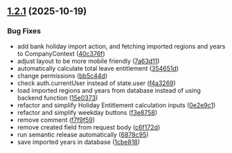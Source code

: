 ## [1.2.1](https://github.com/ArpadGBondor/Leave-Management/compare/v1.2.0...v1.2.1) (2025-10-19)


### Bug Fixes

* add bank holiday import action, and fetching imported regions and years to CompanyContext ([40c376f](https://github.com/ArpadGBondor/Leave-Management/commit/40c376ff92be2b52d4121831d8f5bf33dc6506c5))
* adjust layout to be more mobile friendly ([7a63d11](https://github.com/ArpadGBondor/Leave-Management/commit/7a63d11210ee0f84682101fdae4ea83a5b391649))
* automatically calculate total leave entitlement ([354651d](https://github.com/ArpadGBondor/Leave-Management/commit/354651d66e7b8be37791d2d8ec62847531926df6))
* change permissions ([bb5c44d](https://github.com/ArpadGBondor/Leave-Management/commit/bb5c44deb08314d933ea09b8b3e9b28a5ee6a019))
* check auth.currentUser instead of state.user ([f4a3269](https://github.com/ArpadGBondor/Leave-Management/commit/f4a3269653b081098b6c063655610c8f58cc1af6))
* load imported regions and years from database instead of using backend function ([15e0373](https://github.com/ArpadGBondor/Leave-Management/commit/15e0373c92280ca2f04b5eb3559c6b0f7409f0c5))
* refactor and simplify Holiday Entitlement calculation inputs ([0e2e9c1](https://github.com/ArpadGBondor/Leave-Management/commit/0e2e9c17eacf58c585217fc95e1847194b869fee))
* refactor and simplify weekday buttons ([f3e8758](https://github.com/ArpadGBondor/Leave-Management/commit/f3e875833f044502db5cd94cede60299788fb65f))
* remove comment ([f7f9f59](https://github.com/ArpadGBondor/Leave-Management/commit/f7f9f59082c5b27d0270814fdaee4f336444f455))
* remove created field from request body ([c6f172d](https://github.com/ArpadGBondor/Leave-Management/commit/c6f172df16f6d593cb73fcde58223ec430b06e44))
* run semantic release automatically ([6878c95](https://github.com/ArpadGBondor/Leave-Management/commit/6878c95bada740b5690e2e6916abba94b0ecb628))
* save imported years in database ([1cbe818](https://github.com/ArpadGBondor/Leave-Management/commit/1cbe81802a23e81d7c053221181edb458fff13af))
